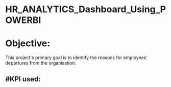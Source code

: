 # HR_ANALYTICS_Dashboard_Using_POWERBI

# Objective:
This project's primary goal is to identify the reasons for employees' departures from the organisation.

#KPI used:
- 
